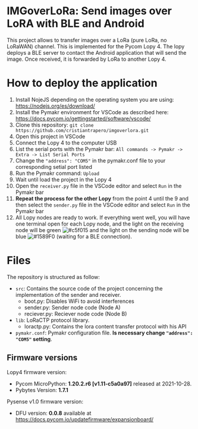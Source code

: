 # IMGoverLoRa: Send images over LoRA with BLE and Android

This project allows to transfer images over a LoRa (pure LoRa, no LoRaWAN) channel. This is implemented for the Pycom Lopy 4. The lopy deploys a BLE server to contact the Android application that will send the image. Once received, it is forwarded by LoRa to another Lopy 4.

# How to deploy the application
1. Install NojeJS depending on the operating system you are using: https://nodejs.org/es/download/
2. Install the Pymakr environment for VSCode as described here: https://docs.pycom.io/gettingstarted/software/vscode/
3. Clone this repository: `git clone https://github.com/cristiantrapero/imgoverlora.git`
4. Open this project in VSCode
5. Connect the Lopy 4 to the computer USB
6. List the serial ports with the Pymakr bar: `All commands -> Pymakr -> Extra -> List Serial Ports`
7. Change the `"address": "COM5"` in the pymakr.conf file to your corresponding setial port listed
8. Run the Pymakr command: `Upload`
9. Wait until load the project in the Lopy 4
10. Open the `receiver.py` file in the VSCode editor and select `Run` in the Pymakr bar
11. **Repeat the process for the other Lopy** from the point 4 until the 9 and then select the `sender.py` file in the VSCode editor and select `Run` in the Pymakr bar
12. All Lopy nodes are ready to work. If everything went well, you will have one terminal open for each Lopy node, and the light on the receiving node will be green ![#c5f015](https://via.placeholder.com/15/c5f015/000000?text=+) and the light on the sending node will be blue ![#1589F0](https://via.placeholder.com/15/1589F0/000000?text=+) (waiting for a BLE connection).

# Files
The repository is structured as follow:

- `src`: Contains the source code of the project concerning the implementation of the sender and receiver.
  - boot.py: Disables WiFi to avoid interferences
  - sender.py: Sender node code (Node A)
  - reciever.py: Reciever node code (Node B)
- `lib`: LoRaCTP protocol library.
  - loractp.py: Contains the lora content transfer protocol with his API
- `pymakr.conf`: Pymakr configuration file. **Is necessary change `"address": "COM5"` setting**.

## Firmware versions
Lopy4 firmware version: 
- Pycom MicroPython: **1.20.2.r6 [v1.11-c5a0a97]** released at 2021-10-28.
- Pybytes Version: **1.7.1**

Pysense v1.0 firmware version: 
- DFU version: **0.0.8** available at https://docs.pycom.io/updatefirmware/expansionboard/



